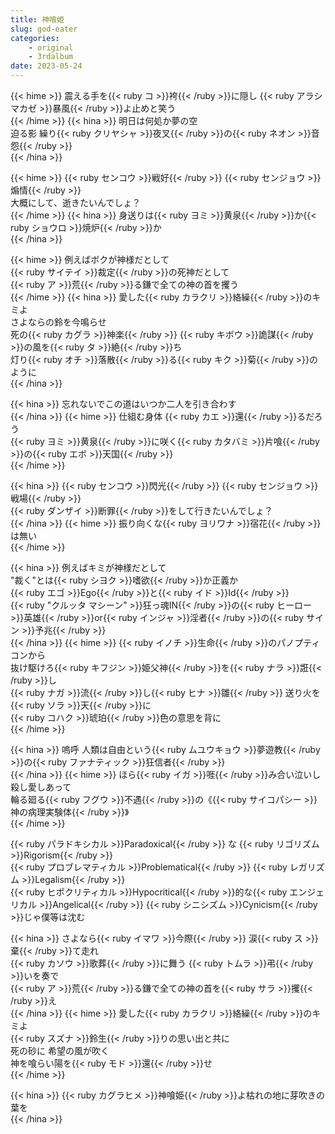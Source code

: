 ```yaml
---
title: 神喰姫
slug: god-eater
categories:
    - original
    - 3rdalbum
date: 2023-05-24
---
```


{{< hime >}}
震える手を{{< ruby コ >}}袴{{< /ruby >}}に隠し {{< ruby アラシマカゼ >}}暴風{{< /ruby >}}よ止めと笑う  
{{< /hime >}}
{{< hina >}}
明日は何処か夢の空  
迫る影 繰り{{< ruby クリヤシャ >}}夜叉{{< /ruby >}}の{{< ruby ネオン >}}音怨{{< /ruby >}}  
{{< /hina >}}

{{< hime >}}
{{< ruby センコウ >}}戦好{{< /ruby >}} {{< ruby センジョウ >}}煽情{{< /ruby >}}  
大概にして、逝きたいんでしょ？  
{{< /hime >}}
{{< hina >}}
身送りは{{< ruby ヨミ >}}黄泉{{< /ruby >}}か{{< ruby ショウロ >}}焼炉{{< /ruby >}}か  
{{< /hina >}}

{{< hime >}}
例えばボクが神様だとして  
{{< ruby サイテイ >}}裁定{{< /ruby >}}の死神だとして  
{{< ruby ア >}}荒{{< /ruby >}}る鎌で全ての神の首を攫う  
{{< /hime >}}
{{< hina >}}
愛した{{< ruby カラクリ >}}絡繰{{< /ruby >}}のキミよ  
さよならの鈴を今鳴らせ  
死の{{< ruby カグラ >}}神楽{{< /ruby >}} {{< ruby キボウ >}}詭謀{{< /ruby >}}の風を{{< ruby タ >}}絶{{< /ruby >}}ち  
灯り{{< ruby オチ >}}落散{{< /ruby >}}る{{< ruby キク >}}菊{{< /ruby >}}のように  
{{< /hina >}}

{{< hina >}}
忘れないでこの道はいつか二人を引き合わす  
{{< /hina >}}
{{< hime >}}
仕組む身体 {{< ruby カエ >}}還{{< /ruby >}}るだろう  
{{< ruby ヨミ >}}黄泉{{< /ruby >}}に咲く{{< ruby カタバミ >}}片喰{{< /ruby >}}の{{< ruby エボ >}}天国{{< /ruby >}}  
{{< /hime >}}

{{< hina >}}
{{< ruby センコウ >}}閃光{{< /ruby >}} {{< ruby センジョウ >}}戦場{{< /ruby >}}  
{{< ruby ダンザイ >}}断罪{{< /ruby >}}をして行きたいんでしょ？  
{{< /hina >}}
{{< hime >}}
振り向くな{{< ruby ヨリワナ >}}宿花{{< /ruby >}}は無い  
{{< /hime >}}

{{< hina >}}
例えばキミが神様だとして  
"裁く"とは{{< ruby シヨク >}}嗜欲{{< /ruby >}}か正義か  
{{< ruby エゴ >}}Ego{{< /ruby >}}と{{< ruby イド >}}Id{{< /ruby >}}  
{{< ruby "クルッタ マシーン" >}}狂っ魂IN{{< /ruby >}}の{{< ruby ヒーロー >}}英雄{{< /ruby >}}or{{< ruby インジャ >}}淫者{{< /ruby >}}の{{< ruby サイン >}}予兆{{< /ruby >}}  
{{< /hina >}}
{{< hime >}}
{{< ruby イノチ >}}生命{{< /ruby >}}のパノプティコンから  
抜け駆けろ{{< ruby キフジン >}}姫父神{{< /ruby >}}を{{< ruby ナラ >}}誑{{< /ruby >}}し  
{{< ruby ナガ >}}流{{< /ruby >}}し{{< ruby ヒナ >}}雛{{< /ruby >}} 送り火を{{< ruby ソラ >}}天{{< /ruby >}}に  
{{< ruby コハク >}}琥珀{{< /ruby >}}色の意思を背に  
{{< /hime >}}

{{< hina >}}
嗚呼 人類は自由という{{< ruby ムユウキョウ >}}夢遊教{{< /ruby >}}の{{< ruby ファナティック >}}狂信者{{< /ruby >}}  
{{< /hina >}}
{{< hime >}}
ほら{{< ruby イガ >}}啀{{< /ruby >}}み合い泣いし殺し愛しあって  
輪る廻る{{< ruby フグウ >}}不遇{{< /ruby >}}の《{{< ruby サイコパシー >}}神の病理実験体{{< /ruby >}}》  
{{< /hime >}}

{{< ruby パラドキシカル >}}Paradoxical{{< /ruby >}} な {{< ruby リゴリズム >}}Rigorism{{< /ruby >}}  
{{< ruby プロブレマティカル >}}Problematical{{< /ruby >}} {{< ruby レガリズム >}}Legalism{{< /ruby >}}  
{{< ruby ヒポクリティカル >}}Hypocritical{{< /ruby >}}的な{{< ruby エンジェリカル >}}Angelical{{< /ruby >}} {{< ruby シニシズム >}}Cynicism{{< /ruby >}}じゃ僕等は沈む  

{{< hina >}}
さよなら{{< ruby イマワ >}}今際{{< /ruby >}} 涙{{< ruby ス >}}棄{{< /ruby >}}て走れ  
{{< ruby カソウ >}}歌葬{{< /ruby >}}に舞う {{< ruby トムラ >}}弔{{< /ruby >}}いを奏で  
{{< ruby ア >}}荒{{< /ruby >}}る鎌で全ての神の首を{{< ruby サラ >}}攫{{< /ruby >}}え  
{{< /hina >}}
{{< hime >}}
愛した{{< ruby カラクリ >}}絡繰{{< /ruby >}}のキミよ  
{{< ruby スズナ >}}鈴生{{< /ruby >}}りの思い出と共に  
死の砂に 希望の風が吹く  
神を喰らい陽を{{< ruby モド >}}還{{< /ruby >}}せ  
{{< /hime >}}

{{< hina >}}
{{< ruby カグラヒメ >}}神喰姫{{< /ruby >}}よ枯れの地に芽吹きの葉を  
{{< /hina >}}
